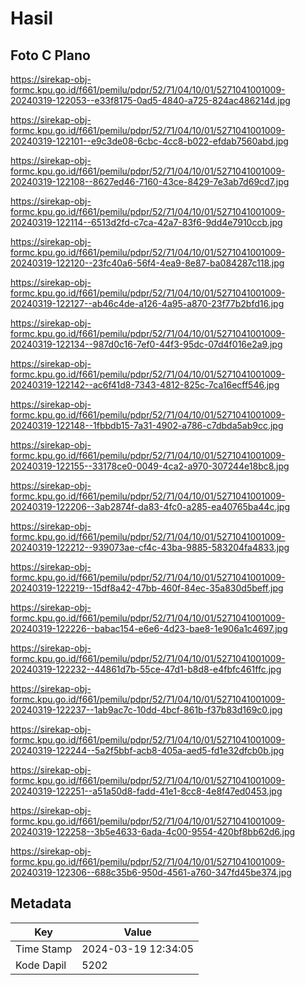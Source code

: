 # Hasil

## Foto C Plano

https://sirekap-obj-formc.kpu.go.id/f661/pemilu/pdpr/52/71/04/10/01/5271041001009-20240319-122053--e33f8175-0ad5-4840-a725-824ac486214d.jpg

https://sirekap-obj-formc.kpu.go.id/f661/pemilu/pdpr/52/71/04/10/01/5271041001009-20240319-122101--e9c3de08-6cbc-4cc8-b022-efdab7560abd.jpg

https://sirekap-obj-formc.kpu.go.id/f661/pemilu/pdpr/52/71/04/10/01/5271041001009-20240319-122108--8627ed46-7160-43ce-8429-7e3ab7d69cd7.jpg

https://sirekap-obj-formc.kpu.go.id/f661/pemilu/pdpr/52/71/04/10/01/5271041001009-20240319-122114--6513d2fd-c7ca-42a7-83f6-9dd4e7910ccb.jpg

https://sirekap-obj-formc.kpu.go.id/f661/pemilu/pdpr/52/71/04/10/01/5271041001009-20240319-122120--23fc40a6-56f4-4ea9-8e87-ba084287c118.jpg

https://sirekap-obj-formc.kpu.go.id/f661/pemilu/pdpr/52/71/04/10/01/5271041001009-20240319-122127--ab46c4de-a126-4a95-a870-23f77b2bfd16.jpg

https://sirekap-obj-formc.kpu.go.id/f661/pemilu/pdpr/52/71/04/10/01/5271041001009-20240319-122134--987d0c16-7ef0-44f3-95dc-07d4f016e2a9.jpg

https://sirekap-obj-formc.kpu.go.id/f661/pemilu/pdpr/52/71/04/10/01/5271041001009-20240319-122142--ac6f41d8-7343-4812-825c-7ca16ecff546.jpg

https://sirekap-obj-formc.kpu.go.id/f661/pemilu/pdpr/52/71/04/10/01/5271041001009-20240319-122148--1fbbdb15-7a31-4902-a786-c7dbda5ab9cc.jpg

https://sirekap-obj-formc.kpu.go.id/f661/pemilu/pdpr/52/71/04/10/01/5271041001009-20240319-122155--33178ce0-0049-4ca2-a970-307244e18bc8.jpg

https://sirekap-obj-formc.kpu.go.id/f661/pemilu/pdpr/52/71/04/10/01/5271041001009-20240319-122206--3ab2874f-da83-4fc0-a285-ea40765ba44c.jpg

https://sirekap-obj-formc.kpu.go.id/f661/pemilu/pdpr/52/71/04/10/01/5271041001009-20240319-122212--939073ae-cf4c-43ba-9885-583204fa4833.jpg

https://sirekap-obj-formc.kpu.go.id/f661/pemilu/pdpr/52/71/04/10/01/5271041001009-20240319-122219--15df8a42-47bb-460f-84ec-35a830d5beff.jpg

https://sirekap-obj-formc.kpu.go.id/f661/pemilu/pdpr/52/71/04/10/01/5271041001009-20240319-122226--babac154-e6e6-4d23-bae8-1e906a1c4697.jpg

https://sirekap-obj-formc.kpu.go.id/f661/pemilu/pdpr/52/71/04/10/01/5271041001009-20240319-122232--44861d7b-55ce-47d1-b8d8-e4fbfc461ffc.jpg

https://sirekap-obj-formc.kpu.go.id/f661/pemilu/pdpr/52/71/04/10/01/5271041001009-20240319-122237--1ab9ac7c-10dd-4bcf-861b-f37b83d169c0.jpg

https://sirekap-obj-formc.kpu.go.id/f661/pemilu/pdpr/52/71/04/10/01/5271041001009-20240319-122244--5a2f5bbf-acb8-405a-aed5-fd1e32dfcb0b.jpg

https://sirekap-obj-formc.kpu.go.id/f661/pemilu/pdpr/52/71/04/10/01/5271041001009-20240319-122251--a51a50d8-fadd-41e1-8cc8-4e8f47ed0453.jpg

https://sirekap-obj-formc.kpu.go.id/f661/pemilu/pdpr/52/71/04/10/01/5271041001009-20240319-122258--3b5e4633-6ada-4c00-9554-420bf8bb62d6.jpg

https://sirekap-obj-formc.kpu.go.id/f661/pemilu/pdpr/52/71/04/10/01/5271041001009-20240319-122306--688c35b6-950d-4561-a760-347fd45be374.jpg


## Metadata

| Key        | Value               |
| ---------- | ------------------- |
| Time Stamp | 2024-03-19 12:34:05 |
| Kode Dapil | 5202                |



